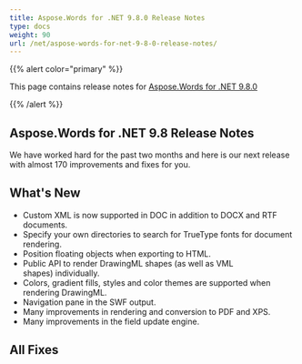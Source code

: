 ```yaml
---
title: Aspose.Words for .NET 9.8.0 Release Notes
type: docs
weight: 90
url: /net/aspose-words-for-net-9-8-0-release-notes/
---
```


{{% alert color="primary" %}} 

This page contains release notes for [Aspose.Words for .NET 9.8.0](http://www.aspose.com/downloads/words/net/new-releases/aspose.words-for-.net-9.8.0/)

{{% /alert %}} 
## **Aspose.Words for .NET 9.8 Release Notes**
We have worked hard for the past two months and here is our next release with almost 170 improvements and fixes for you.
## **What's New**
- Custom XML is now supported in DOC in addition to DOCX and RTF documents.
- Specify your own directories to search for TrueType fonts for document rendering.
- Position floating objects when exporting to HTML.
- Public API to render DrawingML shapes (as well as VML shapes) individually.
- Colors, gradient fills, styles and color themes are supported when rendering DrawingML.
- Navigation pane in the SWF output.
- Many improvements in rendering and conversion to PDF and XPS.
- Many improvements in the field update engine.
## **All Fixes**

